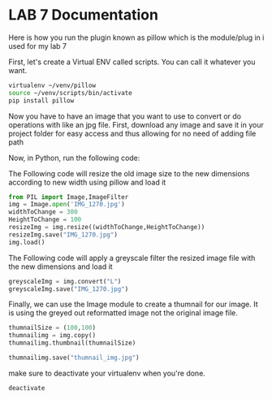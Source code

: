 # LAB 7 Documentation
Here is how you run the plugin known as pillow which is the module/plug in i used for my lab 7

First, let's create a Virtual ENV called scripts. You can call it whatever you want.

```bash
virtualenv ~/venv/pillow
source ~/venv/scripts/bin/activate
pip install pillow
```
Now you have to have an image that you want to use to convert or do operations with like an jpg file.
First, download any image and save it in your project folder for easy access and thus allowing for no need of adding file path

Now, in Python, run the following code:

The Following code  will resize the old image size to the new dimensions according to new width using pillow and load it

```python
from PIL import Image,ImageFilter
img = Image.open('IMG_1270.jpg')
widthToChange = 300
HeightToChange = 100
resizeImg = img.resize((widthToChange,HeightToChange))
resizeImg.save("IMG_1270.jpg")
img.load()
```

The Following code  will apply a greyscale filter the resized image file with the new dimensions and load it


```python
greyscaleImg = img.convert("L")
greyscaleImg.save("IMG_1270.jpg")
```

Finally, we can use the Image module to create a thumnail for our image. It is using the greyed out reformatted image not the original image file. 

```python
thumnailSize = (100,100)
thumnailimg = img.copy()
thumnailimg.thumbnail(thumnailSize)

thumnailimg.save("thumnail_img.jpg")
```

make sure  to deactivate your virtualenv when you're done.

```bash
deactivate
```
